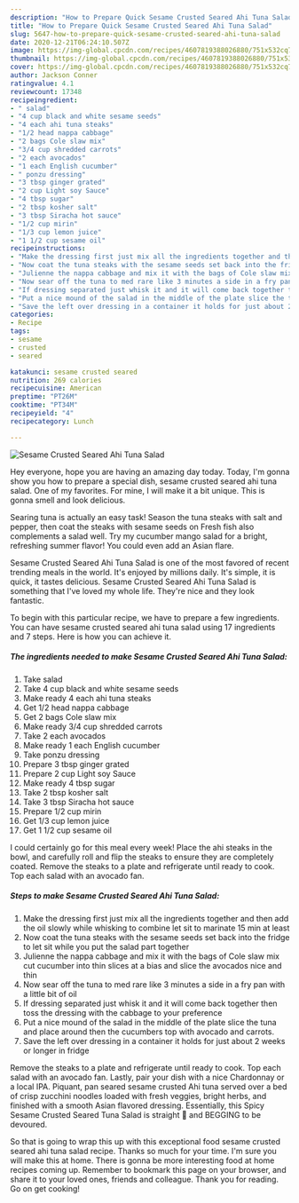 ```yaml
---
description: "How to Prepare Quick Sesame Crusted Seared Ahi Tuna Salad"
title: "How to Prepare Quick Sesame Crusted Seared Ahi Tuna Salad"
slug: 5647-how-to-prepare-quick-sesame-crusted-seared-ahi-tuna-salad
date: 2020-12-21T06:24:10.507Z
image: https://img-global.cpcdn.com/recipes/4607819388026880/751x532cq70/sesame-crusted-seared-ahi-tuna-salad-recipe-main-photo.jpg
thumbnail: https://img-global.cpcdn.com/recipes/4607819388026880/751x532cq70/sesame-crusted-seared-ahi-tuna-salad-recipe-main-photo.jpg
cover: https://img-global.cpcdn.com/recipes/4607819388026880/751x532cq70/sesame-crusted-seared-ahi-tuna-salad-recipe-main-photo.jpg
author: Jackson Conner
ratingvalue: 4.1
reviewcount: 17348
recipeingredient:
- " salad"
- "4 cup black and white sesame seeds"
- "4 each ahi tuna steaks"
- "1/2 head nappa cabbage"
- "2 bags Cole slaw mix"
- "3/4 cup shredded carrots"
- "2 each avocados"
- "1 each English cucumber"
- " ponzu dressing"
- "3 tbsp ginger grated"
- "2 cup Light soy Sauce"
- "4 tbsp sugar"
- "2 tbsp kosher salt"
- "3 tbsp Siracha hot sauce"
- "1/2 cup mirin"
- "1/3 cup lemon juice"
- "1 1/2 cup sesame oil"
recipeinstructions:
- "Make the dressing first just mix all the ingredients together and then add the oil slowly while whisking to combine let sit to marinate 15 min at least"
- "Now coat the tuna steaks with the sesame seeds set back into the fridge to let sit while you put the salad part together"
- "Julienne the nappa cabbage and mix it with the bags of Cole slaw mix cut cucumber into thin slices at a bias and slice the avocados nice and thin"
- "Now sear off the tuna to med rare like 3 minutes a side in a fry pan with a little bit of oil"
- "If dressing separated just whisk it and it will come back together then toss the dressing with the cabbage to your preference"
- "Put a nice mound of the salad in the middle of the plate slice the tuna and place around then the cucumbers top with avocado and carrots."
- "Save the left over dressing in a container it holds for just about 2 weeks or longer in fridge"
categories:
- Recipe
tags:
- sesame
- crusted
- seared

katakunci: sesame crusted seared 
nutrition: 269 calories
recipecuisine: American
preptime: "PT26M"
cooktime: "PT34M"
recipeyield: "4"
recipecategory: Lunch

---
```



![Sesame Crusted Seared Ahi Tuna Salad](https://img-global.cpcdn.com/recipes/4607819388026880/751x532cq70/sesame-crusted-seared-ahi-tuna-salad-recipe-main-photo.jpg)

Hey everyone, hope you are having an amazing day today. Today, I'm gonna show you how to prepare a special dish, sesame crusted seared ahi tuna salad. One of my favorites. For mine, I will make it a bit unique. This is gonna smell and look delicious.

Searing tuna is actually an easy task! Season the tuna steaks with salt and pepper, then coat the steaks with sesame seeds on Fresh fish also complements a salad well. Try my cucumber mango salad for a bright, refreshing summer flavor! You could even add an Asian flare.

Sesame Crusted Seared Ahi Tuna Salad is one of the most favored of recent trending meals in the world. It's enjoyed by millions daily. It's simple, it is quick, it tastes delicious. Sesame Crusted Seared Ahi Tuna Salad is something that I've loved my whole life. They're nice and they look fantastic.


To begin with this particular recipe, we have to prepare a few ingredients. You can have sesame crusted seared ahi tuna salad using 17 ingredients and 7 steps. Here is how you can achieve it.

<!--inarticleads1-->

##### The ingredients needed to make Sesame Crusted Seared Ahi Tuna Salad:

1. Take  salad
1. Take 4 cup black and white sesame seeds
1. Make ready 4 each ahi tuna steaks
1. Get 1/2 head nappa cabbage
1. Get 2 bags Cole slaw mix
1. Make ready 3/4 cup shredded carrots
1. Take 2 each avocados
1. Make ready 1 each English cucumber
1. Take  ponzu dressing
1. Prepare 3 tbsp ginger grated
1. Prepare 2 cup Light soy Sauce
1. Make ready 4 tbsp sugar
1. Take 2 tbsp kosher salt
1. Take 3 tbsp Siracha hot sauce
1. Prepare 1/2 cup mirin
1. Get 1/3 cup lemon juice
1. Get 1 1/2 cup sesame oil


I could certainly go for this meal every week! Place the ahi steaks in the bowl, and carefully roll and flip the steaks to ensure they are completely coated. Remove the steaks to a plate and refrigerate until ready to cook. Top each salad with an avocado fan. 

<!--inarticleads2-->

##### Steps to make Sesame Crusted Seared Ahi Tuna Salad:

1. Make the dressing first just mix all the ingredients together and then add the oil slowly while whisking to combine let sit to marinate 15 min at least
1. Now coat the tuna steaks with the sesame seeds set back into the fridge to let sit while you put the salad part together
1. Julienne the nappa cabbage and mix it with the bags of Cole slaw mix cut cucumber into thin slices at a bias and slice the avocados nice and thin
1. Now sear off the tuna to med rare like 3 minutes a side in a fry pan with a little bit of oil
1. If dressing separated just whisk it and it will come back together then toss the dressing with the cabbage to your preference
1. Put a nice mound of the salad in the middle of the plate slice the tuna and place around then the cucumbers top with avocado and carrots.
1. Save the left over dressing in a container it holds for just about 2 weeks or longer in fridge


Remove the steaks to a plate and refrigerate until ready to cook. Top each salad with an avocado fan. Lastly, pair your dish with a nice Chardonnay or a local IPA. Piquant, pan seared sesame crusted Ahi tuna served over a bed of crisp zucchini noodles loaded with fresh veggies, bright herbs, and finished with a smooth Asian flavored dressing. Essentially, this Spicy Sesame Crusted Seared Tuna Salad is straight 💯 and BEGGING to be devoured. 

So that is going to wrap this up with this exceptional food sesame crusted seared ahi tuna salad recipe. Thanks so much for your time. I'm sure you will make this at home. There is gonna be more interesting food at home recipes coming up. Remember to bookmark this page on your browser, and share it to your loved ones, friends and colleague. Thank you for reading. Go on get cooking!
